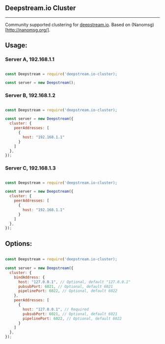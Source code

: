 ## Deepstream.io Cluster
----------------------------------------------
Community supported clustering for [deepstream.io](https://github.com/deepstreamIO/deepstream.io). Based on (Nanomsg)[http://nanomsg.org/].

## Usage:

### Server A, 192.168.1.1

```js

const Deepstream = require('deepstream.io-cluster);

const server = new Deepstream();

```

### Server B, 192.168.1.2

```js

const Deepstream = require('deepstream.io-cluster);

const server = new Deepstream({
  cluster: {
    peerAddresses: [
      {
        host: "192.168.1.1"
      }
    ]
  },
});

```

### Server C, 192.168.1.3

```js

const Deepstream = require('deepstream.io-cluster);

const server = new Deepstream({
  cluster: {
    peerAddresses: [
      {
        host: "192.168.1.1"
      }
    ]
  },
});

```

## Options:

```js

const Deepstream = require('deepstream.io-cluster);

const server = new Deepstream({
  cluster: {
    bindAddress: {
      host: "127.0.0.1", // Optional, default "127.0.0.1"
      pubsubPort: 6021, // Optional, default 6021
      pipelinePort: 6022, // Optional, default 6022
    },
    peerAddresses: [
      {
        host: "127.0.0.1", // Required
        pubsubPort: 6021, // Optional, default 6021
        pipelinePort: 6022, // Optional, default 6022
      }
    ]
  },
});

```
